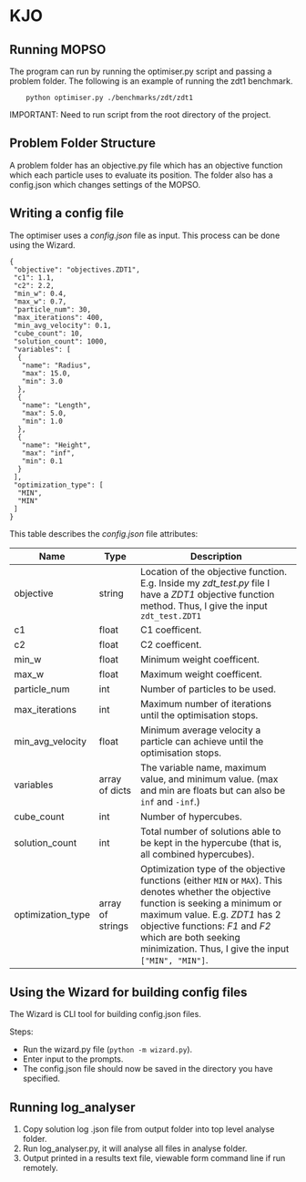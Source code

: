 # KJO

## Running MOPSO
The program can run by running the optimiser.py script and passing a problem folder. The following is an example of running the zdt1 benchmark.
```shell
    python optimiser.py ./benchmarks/zdt/zdt1
``` 
IMPORTANT: Need to run script from the root directory of the project.

## Problem Folder Structure
A problem folder has an objective.py file which has an objective function which each particle uses to evaluate its position. The folder also has a config.json which changes settings of the MOPSO.

## Writing a config file
The optimiser uses a *config.json* file as input. This process can be done using the Wizard.
```
{
 "objective": "objectives.ZDT1",
 "c1": 1.1,
 "c2": 2.2,
 "min_w": 0.4,
 "max_w": 0.7,
 "particle_num": 30,
 "max_iterations": 400,
 "min_avg_velocity": 0.1,
 "cube_count": 10,
 "solution_count": 1000,
 "variables": [
  {
   "name": "Radius",
   "max": 15.0,
   "min": 3.0
  },
  {
   "name": "Length",
   "max": 5.0,
   "min": 1.0
  },
  {
   "name": "Height",
   "max": "inf",
   "min": 0.1
  }
 ],
 "optimization_type": [
  "MIN",
  "MIN"
 ]
}
```
This table describes the *config.json* file attributes:

| Name              | Type             | Description  |
| ----------------- | ---------------- | ------------ |
| objective         | string           | Location of the objective function. E.g. Inside my *zdt_test.py* file I have a *ZDT1* objective function method. Thus, I give the input `zdt_test.ZDT1` |
| c1                | float            | C1 coefficent. |
| c2                | float            | C2 coefficent. |
| min_w             | float            | Minimum weight coefficent. |
| max_w             | float            | Maximum weight coefficent. |
| particle_num      | int              | Number of particles to be used. |
| max_iterations    | int              | Maximum number of iterations until the optimisation stops. |
| min_avg_velocity  | float            | Minimum average velocity a particle can achieve until the optimisation stops. |
| variables         | array of dicts   | The variable name, maximum value, and minimum value. (max and min are floats but can also be `inf` and `-inf`.)|
| cube_count        | int              | Number of hypercubes. |
| solution_count    | int              | Total number of solutions able to be kept in the hypercube (that is, all combined hypercubes). |
| optimization_type | array of strings | Optimization type of the objective functions (either `MIN` or `MAX`). This denotes whether the objective function is seeking a minimum or maximum value. E.g. *ZDT1* has 2 objective functions: *F1* and *F2* which are both seeking minimization. Thus, I give the input `["MIN", "MIN"]`.

## Using the Wizard for building config files
The Wizard is CLI tool for building config.json files.

Steps:  
- Run the wizard.py file (`python -m wizard.py`).
- Enter input to the prompts.
- The config.json file should now be saved in the directory you have specified.

## Running log_analyser

<ol>
    <li> Copy solution log .json file from output folder into top level analyse folder. </li>
    <li> Run log_analyser.py, it will analyse all files in analyse folder. </li>
    <li> Output printed in a results text file, viewable form command line if run remotely. </li>
</ol>
